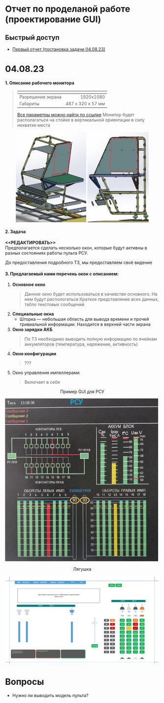 # Отчет по проделаной работе (проектирование GUI)

## Быстрый доступ
* [Первый отчет (постановка задачи 04.08.23)](#04-08-23)


# 04.08.23
#### 1. Описание рабочего монитора
>|     <!-- -->     |                 <!-- -->                 |
>|:-----------------|-----------------------------------------:|
>|Разрешение экрана |	             1920х1080                 |
>|Габариты          |	         487 х 320 х 57 мм             |
>[Все параметры можно найти по ссылке](https://www.reallab.ru/catalog/industrial-monitors/im-18/)
> Монитор будет располагаться на стойке в вертикальной ориентации в силу нехватки места
<!-- <p align="center">Лягушка<p> -->
<p class="thumb" align="center">
    <img src="./.data/images/Desk_2.jpg" width="230px">
    <img src="./.data/images/Desk_1.jpg" width="200px">
</p>

#### 2. Задача

**<<РЕДАКТИРОВАТЬ>>**  
Предполагается сделать несколько окон, которые будут активны в разных состояниях работы пульта РСУ. 

До предоставления подробного ТЗ, мы предоставляем своё видение 


#### 3. **Предлагаемый нами перечень окон с описанием:**
1) **Основное окно**
    > Данное окно будет использоваться в качевстве основного. На нем будут распологаться 
    > Краткое представление всех данных, табло текстовых сообщений
2) **Специальные окна**  
    - Шторка — небольшая область для вывода времени и прочей тривиальной информации. Находится в верхней части экрана 
2) **Окно зарядки АКБ**
    > По ТЗ необходимо выводить полную информацию по ячейкам аккумляторов (температура, наряжение, активность)
3) **Окно конфигурации**
    > ???
4) Окно управления импеллерами
    > Включает в себя

<!-- Картинка -->
<p align="center">
    <p align="center">Пример GUI для РСУ<p>
    <img src="./.data/images/RSU_example.jpg" width="500px">
</p>

<!-- Картинка --> 
<p align="center">
    <p align="center">Лягушка<p>
    <img src="./.data/images/RSU_demo_1.png" width="700px">
</p>

# Вопросы
* Нужно ли выводить модель пульта?
